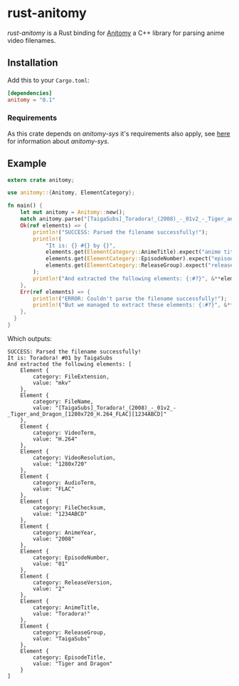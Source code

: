 # rust-anitomy
*rust-anitomy* is a Rust binding for [Anitomy](https://github.com/erengy/anitomy) a C++ library for parsing anime
video filenames.

## Installation
Add this to your `Cargo.toml`:
```toml
[dependencies]
anitomy = "0.1"
```

### Requirements
As this crate depends on *anitomy-sys* it's requirements also apply, see [here](https://github.com/Xtansia/rust-anitomy/tree/master/anitomy-sys) for information about *anitomy-sys*.

## Example
```rust
extern crate anitomy;

use anitomy::{Anitomy, ElementCategory};

fn main() {
    let mut anitomy = Anitomy::new();
    match anitomy.parse("[TaigaSubs]_Toradora!_(2008)_-_01v2_-_Tiger_and_Dragon_[1280x720_H.264_FLAC][1234ABCD].mkv") {
    Ok(ref elements) => {
        println!("SUCCESS: Parsed the filename successfully!");
        println!(
            "It is: {} #{} by {}", 
            elements.get(ElementCategory::AnimeTitle).expect("anime title"), 
            elements.get(ElementCategory::EpisodeNumber).expect("episode number"), 
            elements.get(ElementCategory::ReleaseGroup).expect("release group")
        );
        println!("And extracted the following elements: {:#?}", &**elements);
    },
    Err(ref elements) => {
        println!("ERROR: Couldn't parse the filename successfully!");
        println!("But we managed to extract these elements: {:#?}", &**elements);
    },
  }
}
```

Which outputs:
```
SUCCESS: Parsed the filename successfully!
It is: Toradora! #01 by TaigaSubs
And extracted the following elements: [
    Element {
        category: FileExtension,
        value: "mkv"
    },
    Element {
        category: FileName,
        value: "[TaigaSubs]_Toradora!_(2008)_-_01v2_-_Tiger_and_Dragon_[1280x720_H.264_FLAC][1234ABCD]"
    },
    Element {
        category: VideoTerm,
        value: "H.264"
    },
    Element {
        category: VideoResolution,
        value: "1280x720"
    },
    Element {
        category: AudioTerm,
        value: "FLAC"
    },
    Element {
        category: FileChecksum,
        value: "1234ABCD"
    },
    Element {
        category: AnimeYear,
        value: "2008"
    },
    Element {
        category: EpisodeNumber,
        value: "01"
    },
    Element {
        category: ReleaseVersion,
        value: "2"
    },
    Element {
        category: AnimeTitle,
        value: "Toradora!"
    },
    Element {
        category: ReleaseGroup,
        value: "TaigaSubs"
    },
    Element {
        category: EpisodeTitle,
        value: "Tiger and Dragon"
    }
]
```